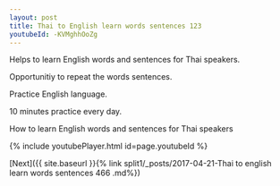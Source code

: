 ```yaml
---
layout: post
title: Thai to English learn words sentences 123 
youtubeId: -KVMghhOoZg
---
```

 
 
Helps to learn English words and sentences for Thai speakers.

Opportunitiy to repeat the words sentences. 

Practice English language. 
 
10 minutes practice every day. 
 
How to learn English words and sentences for Thai speakers 
 
{% include youtubePlayer.html id=page.youtubeId %}
 
 
[Next]({{ site.baseurl }}{% link  split1/_posts/2017-04-21-Thai to english learn words sentences 466 .md%})
 
